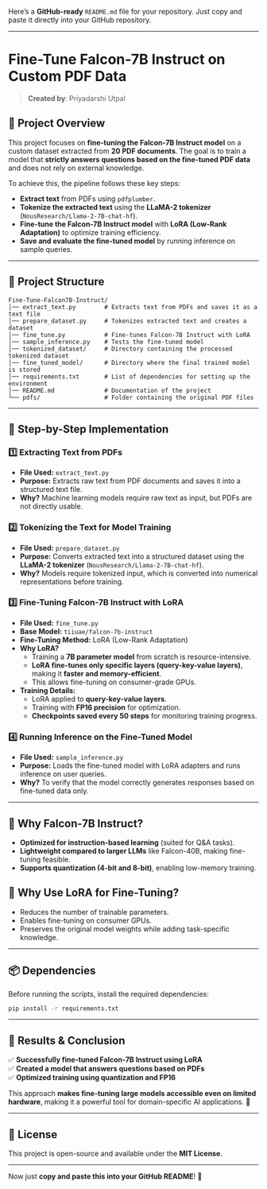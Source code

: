 Here’s a **GitHub-ready** `README.md` file for your repository. Just copy and paste it directly into your GitHub repository.  

---

# **Fine-Tune Falcon-7B Instruct on Custom PDF Data**  
> **Created by**: Priyadarshi Utpal  

## **📌 Project Overview**  
This project focuses on **fine-tuning the Falcon-7B Instruct model** on a custom dataset extracted from **20 PDF documents**. The goal is to train a model that **strictly answers questions based on the fine-tuned PDF data** and does not rely on external knowledge.  

To achieve this, the pipeline follows these key steps:  
- **Extract text** from PDFs using `pdfplumber`.  
- **Tokenize the extracted text** using the **LLaMA-2 tokenizer** (`NousResearch/Llama-2-7B-chat-hf`).  
- **Fine-tune the Falcon-7B Instruct model** with **LoRA (Low-Rank Adaptation)** to optimize training efficiency.  
- **Save and evaluate the fine-tuned model** by running inference on sample queries.  

---

## **📂 Project Structure**  

```
Fine-Tune-Falcon7B-Instruct/
│── extract_text.py        # Extracts text from PDFs and saves it as a text file
│── prepare_dataset.py     # Tokenizes extracted text and creates a dataset
│── fine_tune.py           # Fine-tunes Falcon-7B Instruct with LoRA
│── sample_inference.py    # Tests the fine-tuned model
│── tokenized_dataset/     # Directory containing the processed tokenized dataset
│── fine_tuned_model/      # Directory where the final trained model is stored
│── requirements.txt       # List of dependencies for setting up the environment
│── README.md              # Documentation of the project
└── pdfs/                  # Folder containing the original PDF files
```

---

## **🔧 Step-by-Step Implementation**  

### **1️⃣ Extracting Text from PDFs**  
- **File Used:** `extract_text.py`  
- **Purpose:** Extracts raw text from PDF documents and saves it into a structured text file.  
- **Why?** Machine learning models require raw text as input, but PDFs are not directly usable.  

### **2️⃣ Tokenizing the Text for Model Training**  
- **File Used:** `prepare_dataset.py`  
- **Purpose:** Converts extracted text into a structured dataset using the **LLaMA-2 tokenizer** (`NousResearch/Llama-2-7B-chat-hf`).  
- **Why?** Models require tokenized input, which is converted into numerical representations before training.  

### **3️⃣ Fine-Tuning Falcon-7B Instruct with LoRA**  
- **File Used:** `fine_tune.py`  
- **Base Model:** `tiiuae/falcon-7b-instruct`  
- **Fine-Tuning Method:** LoRA (Low-Rank Adaptation)  
- **Why LoRA?**  
  - Training a **7B parameter model** from scratch is resource-intensive.  
  - **LoRA fine-tunes only specific layers (query-key-value layers)**, making it **faster and memory-efficient**.  
  - This allows fine-tuning on consumer-grade GPUs.  
- **Training Details:**  
  - LoRA applied to **query-key-value layers**.  
  - Training with **FP16 precision** for optimization.  
  - **Checkpoints saved every 50 steps** for monitoring training progress.  

### **4️⃣ Running Inference on the Fine-Tuned Model**  
- **File Used:** `sample_inference.py`  
- **Purpose:** Loads the fine-tuned model with LoRA adapters and runs inference on user queries.  
- **Why?** To verify that the model correctly generates responses based on fine-tuned data only.  

---

## **📌 Why Falcon-7B Instruct?**  
- **Optimized for instruction-based learning** (suited for Q&A tasks).  
- **Lightweight compared to larger LLMs** like Falcon-40B, making fine-tuning feasible.  
- **Supports quantization (4-bit and 8-bit)**, enabling low-memory training.  

## **📌 Why Use LoRA for Fine-Tuning?**  
- Reduces the number of trainable parameters.  
- Enables fine-tuning on consumer GPUs.  
- Preserves the original model weights while adding task-specific knowledge.  

---

## **📦 Dependencies**  
Before running the scripts, install the required dependencies:  

```bash
pip install -r requirements.txt
```

---

## **🚀 Results & Conclusion**  
✅ **Successfully fine-tuned Falcon-7B Instruct using LoRA**  
✅ **Created a model that answers questions based on PDFs**  
✅ **Optimized training using quantization and FP16**  

This approach **makes fine-tuning large models accessible even on limited hardware**, making it a powerful tool for domain-specific AI applications. 🚀  

---

## **📜 License**  
This project is open-source and available under the **MIT License**.  

---

Now just **copy and paste this into your GitHub README**! 🎉
